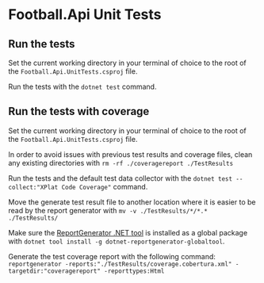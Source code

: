 # Football.Api Unit Tests

## Run the tests

Set the current working directory in your terminal of choice to the root of the `Football.Api.UnitTests.csproj` file.

Run the tests with the `dotnet test` command.

## Run the tests with coverage

Set the current working directory in your terminal of choice to the root of the `Football.Api.UnitTests.csproj` file.

In order to avoid issues with previous test results and coverage files, clean any existing directories with `rm -rf ./coveragereport ./TestResults`

Run the tests and the default test data collector with the `dotnet test --collect:"XPlat Code Coverage"` command.

Move the generate test result file to another location where it is easier to be read by the report generator with `mv -v ./TestResults/*/*.* ./TestResults/`

Make sure the [ReportGenerator .NET tool](https://www.nuget.org/packages/dotnet-reportgenerator-globaltool) is installed as a global package with `dotnet tool install -g dotnet-reportgenerator-globaltool`.

Generate the test coverage report with the following command: `reportgenerator -reports:"./TestResults/coverage.cobertura.xml" -targetdir:"coveragereport" -reporttypes:Html`
